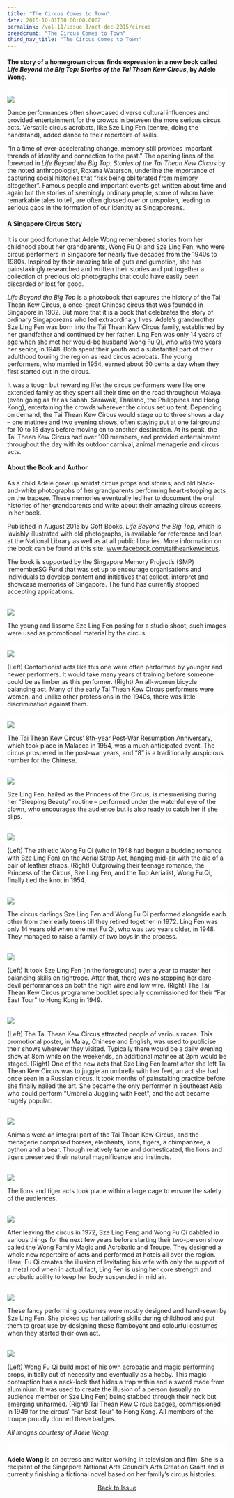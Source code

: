 ```yaml
---
title: "The Circus Comes to Town"
date: 2015-10-01T00:00:00.000Z
permalink: /vol-11/issue-3/oct-dec-2015/circus
breadcrumb: "The Circus Comes to Town"
third_nav_title: "The Circus Comes to Town"
---
```


<style>
table { 
	background-color: #fce0e5;
	}
.infobox { 
  padding: 20px;
  margin: 20px;
  background: #fce0e5
}
</style>

#### The story of a homegrown circus finds expression in a new book called *Life Beyond the Big Top: Stories of the Tai Thean Kew Circus*, by **Adele Wong**.

<div style="background-color: white;">
<br/>
<img src="\images\Vol-11-issue-3\circus\Dancers.jpg">

Dance performances often showcased diverse cultural influences and provided entertainment for the crowds in between the more serious circus acts. Versatile circus acrobats, like Sze Ling Fen (centre, doing the handstand), added dance to their repertoire of skills.

</div>

“In a time of ever-accelerating change, memory still provides important threads of identity and connection to the past.” The opening lines of the foreword in *Life Beyond the Big Top: Stories of the Tai Thean Kew Circus* by the noted anthropologist, Roxana Waterson, underline the importance of capturing social histories that “risk being obliterated from memory altogether”. Famous people and important events get written about time and again but the stories of seemingly ordinary people, some of whom have remarkable tales to tell, are often glossed over or unspoken, leading to serious gaps in the formation of our identity as Singaporeans. 

#### **A Singapore Circus Story**
It is our good fortune that Adele Wong remembered stories from her childhood about her grandparents, Wong Fu Qi and Sze Ling Fen, who were circus performers in Singapore for nearly five decades from the 1940s to 1980s. Inspired by their amazing tale of guts and gumption, she has painstakingly researched and written their stories and put together a collection of precious old photographs that could have easily been discarded or lost for good.

*Life Beyond the Big Top* is a photobook that captures the history of the Tai Thean Kew Circus, a once-great Chinese circus that was founded in Singapore in 1932. But more that it is a book that celebrates the story of ordinary Singaporeans who led extraordinary lives. Adele’s grandmother Sze Ling Fen was born into the Tai Thean Kew Circus family, established by her grandfather and continued by her father. Ling Fen was only 14 years of age when she met her would-be husband Wong Fu Qi, who was two years her senior, in 1948. Both spent their youth and a substantial part of their adulthood touring the region as lead circus acrobats. The young performers, who married in 1954, earned about 50 cents a day when they first started out in the circus.

It was a tough but rewarding life: the circus performers were like one extended family as they spent all their time on the road throughout Malaya (even going as far as Sabah, Sarawak, Thailand, the Philippines and Hong Kong), entertaining the crowds wherever the circus set up tent. Depending on demand, the Tai Thean Kew Circus would stage up to three shows a day – one matinee and two evening shows, often staying put at one fairground for 10 to 15 days before moving on to another destination. At its peak, the Tai Thean Kew Circus had over 100 members, and provided entertainment throughout the day with its outdoor carnival, animal menagerie and circus acts. 

#### **About the Book and Author**
As a child Adele grew up amidst circus props and stories, and old black-and-white photographs of her grandparents performing heart-stopping acts on the trapeze. These memories eventually led her to document the oral histories of her grandparents and write about their amazing circus careers in her book.

Published in August 2015 by Goff Books, *Life Beyond the Big Top*, which is lavishly illustrated with old photographs, is available for reference and loan at the National Library as well as at all public libraries. More information on the book can be found at this site: www.facebook.com/taitheankewcircus.

The book is supported by the Singapore Memory Project’s (SMP) irememberSG Fund that was set up to encourage organisations and individuals to develop content and initiatives that collect, interpret and showcase memories of Singapore. The fund has currently stopped accepting applications.

<div style="background-color: white;">
<br/>
<img src="\images\Vol-11-issue-3\circus\Szeling.jpg">

The young and lissome Sze Ling Fen posing for a studio shoot; such images were used as promotional material by the circus.

</div>

<div style="background-color: white;">
<br/>
<img src="\images\Vol-11-issue-3\circus\Contortion.jpg">

(Left) Contortionist acts like this one were often performed by younger and newer performers. It would take many years of training before someone could be as limber as this performer. (Right) An all-women bicycle balancing act. Many of the early Tai Thean Kew Circus performers were women, and unlike other professions in the 1940s, there was little discrimination against them.

</div>

<div style="background-color: white;">
<br/>
<img src="\images\Vol-11-issue-3\circus\TaiTheanKewCircus.jpg">

The Tai Thean Kew Circus’ 8th-year Post-War Resumption Anniversary, which took place in Malacca in 1954, was a much anticipated event. The circus prospered in the post-war years, and “8” is a traditionally auspicious number for the Chinese.

</div>

<div style="background-color: white;">
<br/>
<img src="\images\Vol-11-issue-3\circus\Sleepingbeauty.jpg">

Sze Ling Fen, hailed as the Princess of the Circus, is mesmerising during her “Sleeping Beauty” routine – performed under the watchful eye of the clown, who encourages the audience but is also ready to catch her if she slips.

</div>

<div style="background-color: white;">
<br/>
<img src="\images\Vol-11-issue-3\circus\WongFuQi&Wedding.jpg">

(Left) The athletic Wong Fu Qi (who in 1948 had begun a budding romance with Sze Ling Fen) on the Aerial Strap Act, hanging mid-air with the aid of a pair of leather straps. (Right) Outgrowing their teenage romance, the Princess of the Circus, Sze Ling Fen, and the Top Aerialist, Wong Fu Qi, finally tied the knot in 1954.

</div>

<div style="background-color: white;">
<br/>
<img src="\images\Vol-11-issue-3\circus\CircusDarlings.jpg">

The circus darlings Sze Ling Fen and Wong Fu Qi performed alongside each other from their early teens till they retired together in 1972. Ling Fen was only 14 years old when she met Fu Qi, who was two years older, in 1948. They managed to raise a family of two boys in the process.

</div>

<div style="background-color: white;">
<br/>
<img src="\images\Vol-11-issue-3\circus\no10&16.jpg">

(Left) It took Sze Ling Fen (in the foreground) over a year to master her balancing skills on tightrope. After that, there was no stopping her dare-devil performances on both the high wire and low wire. (Right) The Tai Thean Kew Circus programme booklet specially commissioned for their “Far East Tour” to Hong Kong in 1949.

</div>

<div style="background-color: white;">
<br/>
<img src="\images\Vol-11-issue-3\circus\no11&12.jpg">

(Left) The Tai Thean Kew Circus attracted people of various races. This promotional poster, in Malay, Chinese and English, was used to publicise their shows wherever they visited. Typically there would be a daily evening show at 8pm while on the weekends, an additional matinee at 2pm would be staged. (Right) One of the new acts that Sze Ling Fen learnt after she left Tai Thean Kew Circus was to juggle an umbrella with her feet, an act she had once seen in a Russian circus. It took months of painstaking practice before she finally nailed the art. She became the only performer in Southeast Asia who could perform “Umbrella Juggling with Feet”, and the act became hugely popular.

</div>

<div style="background-color: white;">
<br/>
<img src="\images\Vol-11-issue-3\circus\14.jpg">

Animals were an integral part of the Tai Thean Kew Circus, and the menagerie comprised horses, elephants, lions, tigers, a chimpanzee, a python and a bear. Though relatively tame and domesticated, the lions and tigers preserved their natural magnificence and instincts.

</div>

<div style="background-color: white;">
<br/>
<img src="\images\Vol-11-issue-3\circus\no13.jpg">

The lions and tiger acts took place within a large cage to ensure the safety of the audiences.

</div>

<div style="background-color: white;">
<br/>
<img src="\images\Vol-11-issue-3\circus\15.jpg">

After leaving the circus in 1972, Sze Ling Feng and Wong Fu Qi dabbled in various things for the next few years before starting their two-person show called the Wong Family Magic and Acrobatic and Troupe. They designed a whole new repertoire of acts and performed at hotels all over the region. Here, Fu Qi creates the illusion of levitating his wife with only the support of a metal rod when in actual fact, Ling Fen is using her core strength and acrobatic ability to keep her body suspended in mid air.

</div>

<div style="background-color: white;">
<br/>
<img src="\images\Vol-11-issue-3\circus\17&18.jpg">

These fancy performing costumes were mostly designed and hand-sewn by Sze Ling Fen. She picked up her tailoring skills during childhood and put them to great use by designing these flamboyant and colourful costumes when they started their own act.

</div>

<div style="background-color: white;">
<br/>
<img src="\images\Vol-11-issue-3\circus\19&20.jpg">

(Left) Wong Fu Qi build most of his own acrobatic and magic performing props, initially out of necessity and eventually as a hobby. This magic contraption has a neck-lock that hides a trap within and a sword made from aluminium. It was used to create the illusion of a person (usually an audience member or Sze Ling Fen) being stabbed through their neck but emerging unharmed. (Right) Tai Thean Kew Circus badges, commissioned in 1949 for the circus’ “Far East Tour” to Hong Kong. All members of the troupe proudly donned these badges.

</div>

<i>All images courtesy of Adele Wong.</i>

<div style="background-color: white;">
<br/>

<b>Adele Wong</b> is an actress and writer working in television and film. She is a recipient of the Singapore National Arts Council’s Arts Creation Grant and is currently finishing a fictional novel based on her family’s circus histories.

</div>

<a href="https://nlb-ba-staging.netlify.app/vol-11/issue-3/oct-dec-2015/"><center>Back to Issue</center></a>